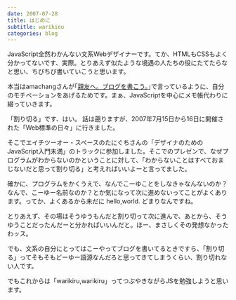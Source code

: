 ```yaml
---
date: 2007-07-28
title: はじめに
subtitle: warikieu
categories: blog
---
```


JavaScript全然わかんない文系Webデザイナーです。てか、HTMLもCSSもよく分かってないです、実際。とりあえず似たような境遇の人たちの役にたてたらなと思い、ちびちび書いていこうと思います。

本当はamachangさんが｢[親友へ。ブログを書こう。](http://d.hatena.ne.jp/amachang/20070419/1177005134)｣で言っているように、自分のモチベーションをあげるためです。まぁ、JavaScriptを中心にメモ帳代わりに綴っていきます。

「割り切る」です、はい。 話は遡りますが、2007年7月15日から16日に開催された「Web標準の日々」に行きました。

そこでエイチツーオー・スペースのたにぐちさんの「デザイナのためのJavaScript入門未満」のトラックに参加しました。そこでのプレゼンで、なぜプログラムがわからないのかということに対して、「わからないことはすべておまじないだと思って割り切る」と考えればいいよーと言ってました。

確かに、プログラムをかくうえで、なんでこーゆことをしなきゃなんないのか？なんで、こーゆー名前なのか？とか気になって次に進めないってことがよくあります。ってか、よくあるから未だに hello,world. どまりなんですね。

とりあえず、その場はそうゆうもんだと割り切って次に進んで、あとから、そうゆうことだったんだーと分かればいいんだと。ほー、まさしくその発想なかったわッス。

でも、文系の自分にとってはこーやってブログを書いてるときですら、「割り切る」ってそもそもどーゆー語源なんだろと思ってきてしまうくらい、割り切れない人です。

でもこれからは「warikiru,warikiru」ってつぶやきながらJSを勉強しようと思います。


